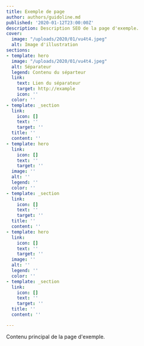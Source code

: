 ```yaml
---
title: Exemple de page
author: authors/guidoline.md
published: '2020-01-12T23:00:00Z'
description: Description SEO de la page d'exemple.
cover:
  image: "/uploads/2020/01/vu4t4.jpeg"
  alt: Image d'illustration
sections:
- template: hero
  image: "/uploads/2020/01/vu4t4.jpeg"
  alt: Séparateur
  legend: Contenu du séparteur
  link:
    text: Lien du séparateur
    target: http://example
    icon: ''
  color: ''
- template: _section
  link:
    icon: []
    text: ''
    target: ''
  title: ''
  content: ''
- template: hero
  link:
    icon: []
    text: ''
    target: ''
  image: ''
  alt: ''
  legend: ''
  color: ''
- template: _section
  link:
    icon: []
    text: ''
    target: ''
  title: ''
  content: ''
- template: hero
  link:
    icon: []
    text: ''
    target: ''
  image: ''
  alt: ''
  legend: ''
  color: ''
- template: _section
  link:
    icon: []
    text: ''
    target: ''
  title: ''
  content: ''

---
```

Contenu principal de la page d'exemple.